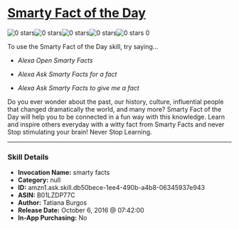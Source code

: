 # [Smarty Fact of the Day](http://alexa.amazon.com/#skills/amzn1.ask.skill.db50bece-1ee4-490b-a4b8-06345937e943)
![0 stars](../../images/ic_star_border_black_18dp_1x.png)![0 stars](../../images/ic_star_border_black_18dp_1x.png)![0 stars](../../images/ic_star_border_black_18dp_1x.png)![0 stars](../../images/ic_star_border_black_18dp_1x.png)![0 stars](../../images/ic_star_border_black_18dp_1x.png) 0

To use the Smarty Fact of the Day skill, try saying...

* *Alexa Open Smarty Facts*

* *Alexa Ask Smarty Facts for a fact*

* *Alexa Ask Smarty Facts to give me a fact*

Do you ever wonder about the past, our history, culture, influential people that changed dramatically the world, and many more? Smarty Fact of the Day will help you to be connected in a fun way with this knowledge. Learn and inspire others everyday with a witty fact from Smarty Facts and never Stop stimulating your brain!
Never Stop Learning.

***

### Skill Details

* **Invocation Name:** smarty facts
* **Category:** null
* **ID:** amzn1.ask.skill.db50bece-1ee4-490b-a4b8-06345937e943
* **ASIN:** B01LZDP77C
* **Author:** Tatiana Burgos
* **Release Date:** October 6, 2016 @ 07:42:00
* **In-App Purchasing:** No
